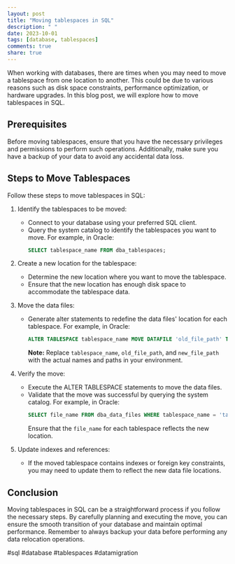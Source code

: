 ```yaml
---
layout: post
title: "Moving tablespaces in SQL"
description: " "
date: 2023-10-01
tags: [database, tablespaces]
comments: true
share: true
---
```


When working with databases, there are times when you may need to move a tablespace from one location to another. This could be due to various reasons such as disk space constraints, performance optimization, or hardware upgrades. In this blog post, we will explore how to move tablespaces in SQL.

## Prerequisites

Before moving tablespaces, ensure that you have the necessary privileges and permissions to perform such operations. Additionally, make sure you have a backup of your data to avoid any accidental data loss.

## Steps to Move Tablespaces

Follow these steps to move tablespaces in SQL:

1. Identify the tablespaces to be moved:
   - Connect to your database using your preferred SQL client.
   - Query the system catalog to identify the tablespaces you want to move. For example, in Oracle:
     ```sql
     SELECT tablespace_name FROM dba_tablespaces;
     ```

2. Create a new location for the tablespace:
   - Determine the new location where you want to move the tablespace.
   - Ensure that the new location has enough disk space to accommodate the tablespace data.

3. Move the data files:
   - Generate alter statements to redefine the data files' location for each tablespace. For example, in Oracle:
     ```sql
     ALTER TABLESPACE tablespace_name MOVE DATAFILE 'old_file_path' TO 'new_file_path';
     ```
     **Note:** Replace `tablespace_name`, `old_file_path`, and `new_file_path` with the actual names and paths in your environment.

4. Verify the move:
   - Execute the ALTER TABLESPACE statements to move the data files.
   - Validate that the move was successful by querying the system catalog. For example, in Oracle:
     ```sql
     SELECT file_name FROM dba_data_files WHERE tablespace_name = 'tablespace_name';
     ```
     Ensure that the `file_name` for each tablespace reflects the new location.

5. Update indexes and references:
   - If the moved tablespace contains indexes or foreign key constraints, you may need to update them to reflect the new data file locations.

## Conclusion

Moving tablespaces in SQL can be a straightforward process if you follow the necessary steps. By carefully planning and executing the move, you can ensure the smooth transition of your database and maintain optimal performance. Remember to always backup your data before performing any data relocation operations.

#sql #database #tablespaces #datamigration